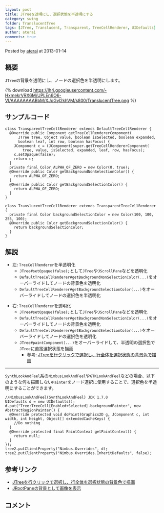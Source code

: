 ```yaml
---
layout: post
title: JTreeを透明にし、選択状態を半透明にする
category: swing
folder: TranslucentTree
tags: [JTree, Translucent, Transparent, TreeCellRenderer, UIDefaults]
author: aterai
comments: true
---
```


Posted by [aterai](http://terai.xrea.jp/aterai.html) at 2013-01-14

## 概要
`JTree`の背景を透明にし、ノードの選択色を半透明にします。

{% download https://lh4.googleusercontent.com/-HxmekrVRX6M/UPLEn6O6-VI/AAAAAAAABbM/XJoGyl2khVM/s800/TranslucentTree.png %}

## サンプルコード
<pre class="prettyprint"><code>class TransparentTreeCellRenderer extends DefaultTreeCellRenderer {
  @Override public Component getTreeCellRendererComponent(
      JTree tree, Object value, boolean isSelected, boolean expanded,
      boolean leaf, int row, boolean hasFocus) {
    JComponent c = (JComponent)super.getTreeCellRendererComponent(
        tree, value, isSelected, expanded, leaf, row, hasFocus);
    c.setOpaque(false);
    return c;
  }
  private final Color ALPHA_OF_ZERO = new Color(0, true);
  @Override public Color getBackgroundNonSelectionColor() {
    return ALPHA_OF_ZERO;
  }
  @Override public Color getBackgroundSelectionColor() {
    return ALPHA_OF_ZERO;
  }
}

class TranslucentTreeCellRenderer extends TransparentTreeCellRenderer {
  private final Color backgroundSelectionColor = new Color(100, 100, 255, 100);
  @Override public Color getBackgroundSelectionColor() {
    return backgroundSelectionColor;
  }
}
</code></pre>

## 解説
- 左: `TreeCellRenderer`を半透明化
    - `JTree#setOpaque(false);`として`JTree`や`JScrollPane`などを透明化
    - `DefaultTreeCellRenderer#getBackgroundNonSelectionColor(...)`をオーバーライドしてノードの背景色を透明化
    - `DefaultTreeCellRenderer#getBackgroundSelectionColor(...)`をオーバーライドしてノードの選択色を半透明化

<!-- dummy comment line for breaking list -->

- 右: `TreeCellRenderer`を透明化
    - `JTree#setOpaque(false);`として`JTree`や`JScrollPane`などを透明化
    - `DefaultTreeCellRenderer#getBackgroundNonSelectionColor(...)`をオーバーライドしてノードの背景色を透明化
    - `DefaultTreeCellRenderer#getBackgroundSelectionColor(...)`をオーバーライドしてノードの選択色を透明化
    - `JTree#paintComponent(...)`をオーバーライドして、半透明の選択色で`JTree`に直接選択状態を描画
        - 参考: [JTreeを行クリックで選択し、行全体を選択状態の背景色で描画](http://terai.xrea.jp/Swing/TreeRowSelection.html)

<!-- dummy comment line for breaking list -->

- - - -
`SynthLookAndFeel`系の`NimbusLookAndFeel`や`GTKLookAndFeel`などの場合、以下のような何も描画しない`Painter`をノード選択に使用することで、選択色を半透明にすることができます。

<pre class="prettyprint"><code>//NimbusLookAndFeel(SynthLookAndFeel) JDK 1.7.0
UIDefaults d = new UIDefaults();
d.put("Tree:TreeCell[Enabled+Selected].backgroundPainter", new AbstractRegionPainter() {
  @Override protected void doPaint(Graphics2D g, JComponent c, int width, int height, Object[] extendedCacheKeys) {
    //Do nothing
  }
  @Override protected final PaintContext getPaintContext() {
    return null;
  }
});
tree2.putClientProperty("Nimbus.Overrides", d);
tree2.putClientProperty("Nimbus.Overrides.InheritDefaults", false);
</code></pre>

## 参考リンク
- [JTreeを行クリックで選択し、行全体を選択状態の背景色で描画](http://terai.xrea.jp/Swing/TreeRowSelection.html)
- [JRootPaneの背景として画像を表示](http://terai.xrea.jp/Swing/RootPaneBackground.html)

<!-- dummy comment line for breaking list -->

## コメント
